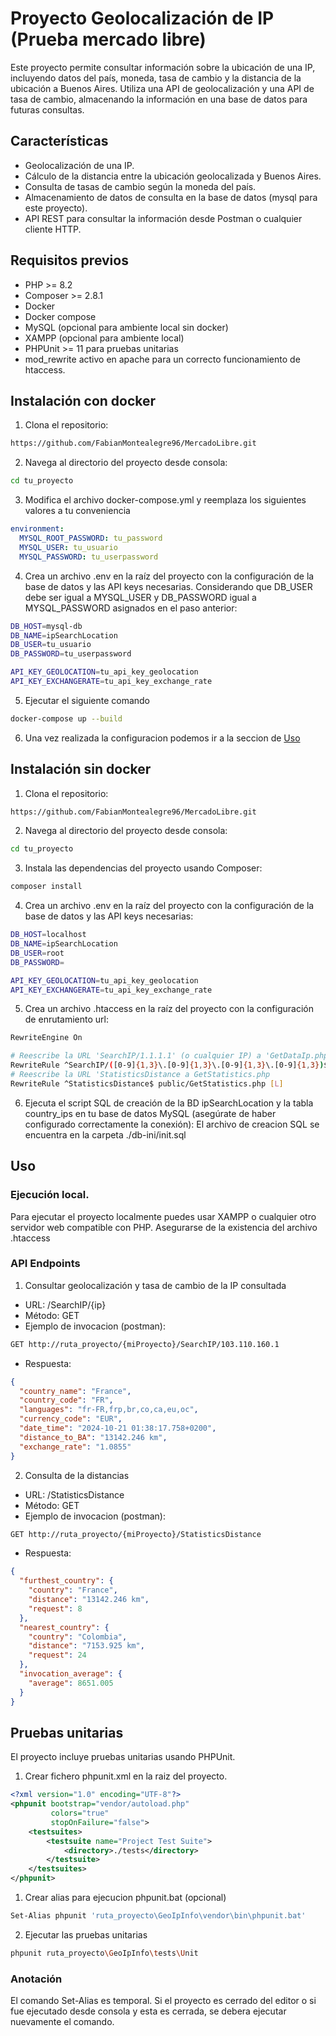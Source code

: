 # Proyecto Geolocalización de IP (Prueba mercado libre)

Este proyecto permite consultar información sobre la ubicación de una IP,
incluyendo datos del país, moneda, tasa de cambio y la
distancia de la ubicación a Buenos Aires. Utiliza una API de geolocalización y una
API de tasa de cambio, almacenando la información en una base de datos para futuras consultas.

## Características

- Geolocalización de una IP.
- Cálculo de la distancia entre la ubicación geolocalizada y Buenos Aires.
- Consulta de tasas de cambio según la moneda del país.
- Almacenamiento de datos de consulta en la base de datos (mysql para este proyecto).
- API REST para consultar la información desde Postman o cualquier cliente HTTP.

## Requisitos previos

- PHP >= 8.2
- Composer >= 2.8.1
- Docker
- Docker compose
- MySQL (opcional para ambiente local sin docker)
- XAMPP (opcional para ambiente local)
- PHPUnit >= 11 para pruebas unitarias
- mod_rewrite activo en apache para un correcto funcionamiento de htaccess.

## Instalación con docker

1. Clona el repositorio:

```bash
https://github.com/FabianMontealegre96/MercadoLibre.git
```

2. Navega al directorio del proyecto desde consola:

```bash
cd tu_proyecto
```

3. Modifica el archivo docker-compose.yml y reemplaza los siguientes valores a tu conveniencia

```yml
environment:
  MYSQL_ROOT_PASSWORD: tu_password
  MYSQL_USER: tu_usuario
  MYSQL_PASSWORD: tu_userpassword
```

4. Crea un archivo .env en la raíz del proyecto con la configuración de la base de
   datos y las API keys necesarias. Considerando que DB_USER debe ser igual a MYSQL_USER
   y DB_PASSWORD igual a MYSQL_PASSWORD asignados en el paso anterior:

```bash
DB_HOST=mysql-db
DB_NAME=ipSearchLocation
DB_USER=tu_usuario
DB_PASSWORD=tu_userpassword

API_KEY_GEOLOCATION=tu_api_key_geolocation
API_KEY_EXCHANGERATE=tu_api_key_exchange_rate
```

5. Ejecutar el siguiente comando

```bash
docker-compose up --build
```

6. Una vez realizada la configuracion podemos ir a la seccion de [Uso](#uso)

## Instalación sin docker

1. Clona el repositorio:

```bash
https://github.com/FabianMontealegre96/MercadoLibre.git
```

2. Navega al directorio del proyecto desde consola:

```bash
cd tu_proyecto
```

3. Instala las dependencias del proyecto usando Composer:

```bash
composer install
```

4. Crea un archivo .env en la raíz del proyecto con la configuración de la base de
   datos y las API keys necesarias:

```bash
DB_HOST=localhost
DB_NAME=ipSearchLocation
DB_USER=root
DB_PASSWORD=

API_KEY_GEOLOCATION=tu_api_key_geolocation
API_KEY_EXCHANGERATE=tu_api_key_exchange_rate
```

5. Crea un archivo .htaccess en la raíz del proyecto con la configuración
   de enrutamiento url:

```bash
RewriteEngine On

# Reescribe la URL 'SearchIP/1.1.1.1' (o cualquier IP) a 'GetDataIp.php?ip=1.1.1.1'
RewriteRule ^SearchIP/([0-9]{1,3}\.[0-9]{1,3}\.[0-9]{1,3}\.[0-9]{1,3})$ public/GetDataIp.php?ip=$1 [L]
# Reescribe la URL 'StatisticsDistance a GetStatistics.php
RewriteRule ^StatisticsDistance$ public/GetStatistics.php [L]

```

6. Ejecuta el script SQL de creación de la BD ipSearchLocation y la tabla country_ips
   en tu base de datos MySQL (asegúrate de haber configurado correctamente la conexión):
   El archivo de creacion SQL se encuentra en la carpeta ./db-ini/init.sql

## Uso

### Ejecución local.

Para ejecutar el proyecto localmente puedes usar XAMPP o cualquier otro servidor web compatible con PHP.
Asegurarse de la existencia del archivo .htaccess

### API Endpoints

1. Consultar geolocalización y tasa de cambio de la IP consultada

- URL: /SearchIP/{ip}
- Método: GET
- Ejemplo de invocacion (postman):

```bash
GET http://ruta_proyecto/{miProyecto}/SearchIP/103.110.160.1
```

- Respuesta:

```json
{
  "country_name": "France",
  "country_code": "FR",
  "languages": "fr-FR,frp,br,co,ca,eu,oc",
  "currency_code": "EUR",
  "date_time": "2024-10-21 01:38:17.758+0200",
  "distance_to_BA": "13142.246 km",
  "exchange_rate": "1.0855"
}
```

2. Consulta de la distancias

- URL: /StatisticsDistance
- Método: GET
- Ejemplo de invocacion (postman):

```bash
GET http://ruta_proyecto/{miProyecto}/StatisticsDistance
```

- Respuesta:

```json
{
  "furthest_country": {
    "country": "France",
    "distance": "13142.246 km",
    "request": 8
  },
  "nearest_country": {
    "country": "Colombia",
    "distance": "7153.925 km",
    "request": 24
  },
  "invocation_average": {
    "average": 8651.005
  }
}
```

## Pruebas unitarias

El proyecto incluye pruebas unitarias usando PHPUnit.

1. Crear fichero phpunit.xml en la raiz del proyecto.

```xml
<?xml version="1.0" encoding="UTF-8"?>
<phpunit bootstrap="vendor/autoload.php"
         colors="true"
         stopOnFailure="false">
    <testsuites>
        <testsuite name="Project Test Suite">
            <directory>./tests</directory>
        </testsuite>
    </testsuites>
</phpunit>

```

1. Crear alias para ejecucion phpunit.bat (opcional)

```bash
Set-Alias phpunit 'ruta_proyecto\GeoIpInfo\vendor\bin\phpunit.bat'  
```

2. Ejecutar las pruebas unitarias

```bash
phpunit ruta_proyecto\GeoIpInfo\tests\Unit  
```

### Anotación

El comando Set-Alias es temporal. Si el proyecto es cerrado del editor
o si fue ejecutado desde consola y esta es cerrada, se debera
ejecutar nuevamente el comando.
  